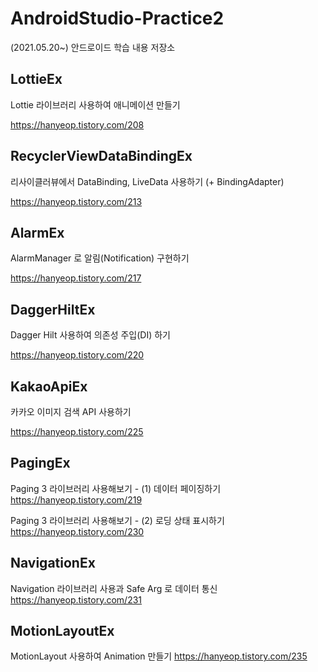 # AndroidStudio-Practice2
(2021.05.20~) 안드로이드 학습 내용 저장소

## LottieEx

Lottie 라이브러리 사용하여 애니메이션 만들기

https://hanyeop.tistory.com/208

## RecyclerViewDataBindingEx

리사이클러뷰에서 DataBinding, LiveData 사용하기 (+ BindingAdapter)

https://hanyeop.tistory.com/213

## AlarmEx

AlarmManager 로 알림(Notification) 구현하기

https://hanyeop.tistory.com/217

## DaggerHiltEx

Dagger Hilt 사용하여 의존성 주입(DI) 하기

https://hanyeop.tistory.com/220

## KakaoApiEx

카카오 이미지 검색 API 사용하기

https://hanyeop.tistory.com/225

## PagingEx

Paging 3 라이브러리 사용해보기 - (1) 데이터 페이징하기 https://hanyeop.tistory.com/219

Paging 3 라이브러리 사용해보기 - (2) 로딩 상태 표시하기 https://hanyeop.tistory.com/230

## NavigationEx

Navigation 라이브러리 사용과 Safe Arg 로 데이터 통신 https://hanyeop.tistory.com/231

## MotionLayoutEx

MotionLayout 사용하여 Animation 만들기 https://hanyeop.tistory.com/235

